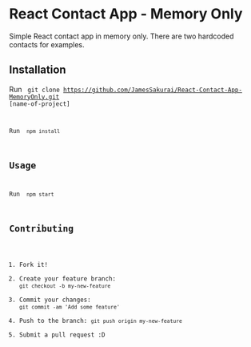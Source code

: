 # React Contact App - Memory Only

Simple React contact app in memory only. There are two hardcoded contacts for examples.

## Installation

Run <code> git clone https://github.com/JamesSakurai/React-Contact-App-MemoryOnly.git [name-of-project]

Run <code> npm install </code>

## Usage

Run <code> npm start </code>

## Contributing

1. Fork it!
2. Create your feature branch: `git checkout -b my-new-feature`
3. Commit your changes: `git commit -am 'Add some feature'`
4. Push to the branch: `git push origin my-new-feature`
5. Submit a pull request :D

